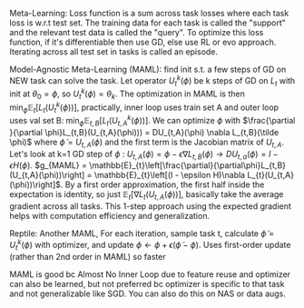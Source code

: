 
Meta-Learning: Loss function is a sum across task losses where each task loss is w.r.t test set. The training data for each task is called the "support" and the relevant test data is called the "query". To optimize this loss function, if it's differentiable then use GD, else use RL or evo approach. Iterating across all test set in tasks is called an episode. 

Model-Agnostic Meta-Learning (MAML): find init s.t. a few steps of GD on NEW task can solve the task. Let operator $U_{t}^{k}(\phi )$ be k steps of GD on $L_{t}$ with init at $\theta_{0} = \phi$, so $U_{t}^{k}(\phi) = \theta_{k}$. The optimization in MAML is then $\min_{\phi} \mathbb{E}_{t}[L_{t}(U_{t}^{k}(\phi))]$, practically, inner loop uses train set A and outer loop uses val set B: $\min_{\phi} \mathbb{E}_{t,B}[L_{t}(U_{t,A}^{k}(\phi))]$. We can optimize $\phi$ with $\frac{\partial }{\partial \phi}L_{t,B}(U_{t,A}(\phi))) = DU_{t,A}(\phi) \nabla L_{t,B}(\tilde \phi)$ where $\tilde \phi = U_{t,A}(\phi)$ and the first term is the Jacobian matrix of $U_{t,A}$. Let's look at k=1 GD step of $\phi$ : $U_{t,A}(\phi) = \phi - \epsilon \nabla L_{t,B}(\phi) \rightarrow DU_{t,a}(\phi) = I - \epsilon H(\phi)$. $g_{MAML} = \mathbb{E}_{t}\left[\frac{\partial}{\partial\phi}L_{t,B}(U_{t,A}(\phi))\right] = \mathbb{E}_{t}\left[(I - \epsilon H)\nabla L_{t}(U_{t,A}(\phi))\right]$. By a first order approximation, the first half inside the expectation is identity, so just $\mathbb{E}_{t}\left[\nabla L_{t}(U_{t,A}(\phi))\right]$, basically take the average gradient across all tasks. This 1-step approach using the expected gradient helps with computation efficiency and generalization. 

Reptile: Another MAML, For each iteration, sample task t, calculate $\tilde \phi = U_{t}^{k}(\phi)$ with optimizer, and update $\phi \leftarrow \phi + \epsilon(\tilde \phi - \phi)$. Uses first-order update (rather than 2nd order in MAML) so faster 

MAML is good bc Almost No Inner Loop due to feature reuse and optimizer can also be learned, but not preferred bc optimizer is specific to that task and not generalizable like SGD. You can also do this on NAS or data augs. 